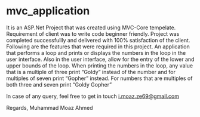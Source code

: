 # mvc_application

It is an ASP.Net Project that was created using MVC-Core tempelate.
Requirement of client was to write code beginner friendly.
Project was completed successfullly and delivered with 100% satisfaction of the client.
Following are the features that were required in this project.
An application that performs a loop and prints or displays the numbers in the loop in the user interface. Also in the user interface, allow for the entry of the lower and upper bounds of the loop. When printing the numbers in the loop, any value that is a multiple of three print “Goldy” instead of the number and for multiples of seven print “Gopher” instead. For numbers that are multiples of both three and seven print “Goldy Gopher”



In case of any query, feel free to get in touch
i.moaz.ze69@gmail.com

Regards,
Muhammad Moaz Ahmed
